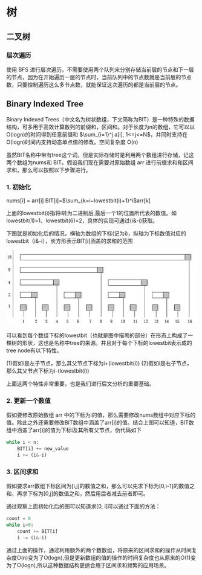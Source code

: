 # 树

## 二叉树

### 层次遍历

使用 BFS 进行层次遍历。不需要使用两个队列来分别存储当前层的节点和下一层的节点，因为在开始遍历一层的节点时，当前队列中的节点数就是当前层的节点数，只要控制遍历这么多节点数，就能保证这次遍历的都是当前层的节点。

## Binary Indexed Tree

Binary Indexed Trees（中文名为树状数组，下文简称为BIT）是一种特殊的数据结构，可多用于高效计算数列的前缀和，区间和。对于长度为n的数组，它可以以O(logn)的时间得到任意前缀和 $\sum_{i=1}^j a[i], 1<=j<=N$，并同时支持在 O(logn)时间内支持动态单点值的修改。空间复杂度 O(n)

虽然BIT名称中带有tree这个词，但是实际存储时是利用两个数组进行存储，记这两个数组为nums和 BIT。假设我们现在需要对原始数组 arr 进行前缀求和和区间求和，那么可以按照以下步骤进行。

### 1. 初始化

nums[i] = arr[i]
BIT[i]=$\sum_{k=i−lowestbit(i)+1}^i$arr[k]

上面的lowestbit(i)指将i转为二进制后,最后一个1的位置所代表的数值。如lowestbit(1)=1、lowestbit(6)=2，具体的实现可通过(i&-i)获取。

下图就是初始化后的情况，横轴为数组的下标(记为i)，纵轴为下标数值对应的lowestbit（i&-i），长方形表示BIT[i]涵盖的求和的范围

![binary_index_tree](./../img/fenwick_tree_binary_index_tree.jpg)

可以看到每个数组下标的lowestbit（也就是图中描黑的部分）在形态上构成了一棵树的形状，这也是名称中tree的来源。并且对于每个下标的lowestbit表示成的tree node有以下特性。

(1)假如i是左子节点，那么其父节点下标为i+(lowestbit(i))
(2)假如i是右子节点，那么其父节点下标为i-(lowestbit(i))

上面这两个特性非常重要，也是我们进行后文分析的重要基础。

### 2. 更新一个数值

假如要修改原始数组 arr 中的下标为i的值，那么需要修改nums数组中对应下标的值。除此之外还需要修改BIT数组中涵盖了arr[i]的值。结合上图可以知道，BIT数组中涵盖了arr[i]的值为下标i及其所有父节点，伪代码如下

```python
while i < n:
    BIT[i] += new_value
    i += (i&-i)
```

### 3. 区间求和

假如要求arr数组下标区间为[i,j]的数值之和，那么可以先求下标为[0,i-1]的数值之和，再求下标为[0,j]的数值之和，然后用后者减去前者即可。

通过观察上面初始化后的图可以知道求[0, i]可以通过下面的方法：

```python
count = 0
while i>0:
    count += BIT[i]
    i -= (i&-i)
```

通过上面的操作，通过利用额外的两个数数组，将原来的区间求和的操作从时间复杂度O(n)变为了O(logn),但是更新数组的值的操作的时间复杂度也从原来的O(1)变为了O(logn),所以这种数据结构更适合用于区间求和频繁的应用场景。


